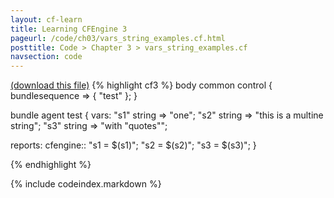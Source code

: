 ```yaml
---
layout: cf-learn
title: Learning CFEngine 3
pageurl: /code/ch03/vars_string_examples.cf.html
posttitle: Code > Chapter 3 > vars_string_examples.cf
navsection: code
---
```


[(download this file)](/src/ch03/vars_string_examples.cf)
{% highlight cf3 %}
body common control {
  bundlesequence => { "test" };
}

bundle agent test
{
  vars:
    "s1" string => "one";
    "s2" string => "this
is a
multine string";
    "s3" string => "with \"quotes\"";

  reports:
    cfengine::
      "s1 = $(s1)";
      "s2 = $(s2)";
      "s3 = $(s3)";
}

{% endhighlight %}

{% include codeindex.markdown %}
